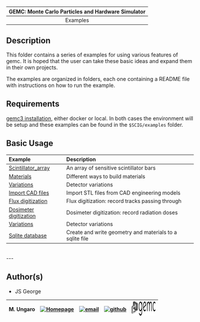 
| GEMC: Monte Carlo Particles and Hardware Simulator |
|:--------------------------------------------------:|
|                      Examples                      |


## Description

 This folder contains a series of examples for using various features of gemc.
 It is hoped that the user can take these basic ideas and expand them in their
 own projects.

The examples are organized in folders, each one containing a README file with
instructions on how to run the example. 

## Requirements

[gemc3 installation](https://gemc.github.io/home/b_installation.html), either docker or local.
In both cases the environment will be setup and these examples can be found in 
the `$SCIG/examples` folder.


## Basic Usage

| Example                                  | Description                                              |
|:-----------------------------------------|:---------------------------------------------------------|
| [Scintillator_array](scintillator_array) | An array of sensitive scintillator bars                  |
| [Materials](materials)                   | Different ways to build materials                        |
| [Variations](variations)                 | Detector variations                                      |
| [Import CAD files](cad_imports)          | Import STL files from CAD engineering models             |
| [Flux digitization](flux_detector)       | Flux digitization: record tracks passing through         |
| [Dosimeter digitization](dosimeter)      | Dosimeter digitization: record radiation doses           |
| [Variations](variations)                 | Detector variations                                      |
| [Sqlite database](sqlite_db)             | Create and write geometry and materials to a sqlite file |
<br/>
---

## Author(s)
- JS George

| M. Ungaro |   [![Homepage](https://cdn3.iconfinder.com/data/icons/feather-5/24/home-64.png)](https://maureeungaro.github.io/home/)   |        [![email](https://cdn4.iconfinder.com/data/icons/aiga-symbol-signs/439/aiga_mail-64.png)](mailto:ungaro@jlab.org)         | [![github](https://cdn4.iconfinder.com/data/icons/ionicons/512/icon-social-github-64.png)](https://github.com/maureeungaro)  | [![gemc](https://github.com/gemc/home/blob/main/assets/images/gemcLogo64.png?raw=true  )](https://gemc.github.io/home/) |
|:---------:|:------------------------------------------------------------------------------------------------------------------------:|:--------------------------------------------------------------------------------------------------------------------------------:|:----------------------------------------------------------------------------------------------------------------------------:|:-----------------------------------------------------------------------------------------------------------------------:|







